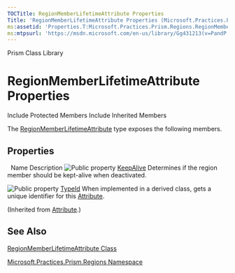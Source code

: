 ```yaml
---
TOCTitle: RegionMemberLifetimeAttribute Properties
Title: 'RegionMemberLifetimeAttribute Properties (Microsoft.Practices.Prism.Regions)'
ms:assetid: 'Properties.T:Microsoft.Practices.Prism.Regions.RegionMemberLifetimeAttribute'
ms:mtpsurl: 'https://msdn.microsoft.com/en-us/library/Gg431213(v=PandP.50)'
---
```


Prism Class Library

RegionMemberLifetimeAttribute Properties
========================================

Include Protected Members
Include Inherited Members

The [RegionMemberLifetimeAttribute](https://msdn.microsoft.com/t:microsoft.practices.prism.regions.regionmemberlifetimeattribute) type exposes the following members.

Properties
----------

<span id="propertyTableToggle"></span>
 
Name
Description
![](https://msdn.microsoft.com/en-us/Gg431213.pubproperty(en-us,PandP.50).gif "Public property")
[KeepAlive](https://msdn.microsoft.com/p:microsoft.practices.prism.regions.regionmemberlifetimeattribute.keepalive)
Determines if the region member should be kept-alive when deactivated.

![](https://msdn.microsoft.com/en-us/Gg431213.pubproperty(en-us,PandP.50).gif "Public property")
[TypeId](http://msdn2.microsoft.com/en-us/library/sa1bf03e)
When implemented in a derived class, gets a unique identifier for this [Attribute](http://msdn2.microsoft.com/en-us/library/e8kc3626).

(Inherited from [Attribute](http://msdn2.microsoft.com/en-us/library/e8kc3626).)

See Also
--------

<span id="seeAlsoToggle"></span>
[RegionMemberLifetimeAttribute Class](https://msdn.microsoft.com/t:microsoft.practices.prism.regions.regionmemberlifetimeattribute)

[Microsoft.Practices.Prism.Regions Namespace](https://msdn.microsoft.com/n:microsoft.practices.prism.regions)
